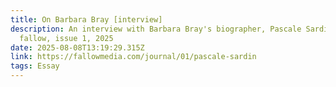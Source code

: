 ```yaml
---
title: On Barbara Bray [interview]
description: An interview with Barbara Bray's biographer, Pascale Sardin,
  fallow, issue 1, 2025
date: 2025-08-08T13:19:29.315Z
link: https://fallowmedia.com/journal/01/pascale-sardin
tags: Essay
---
```

